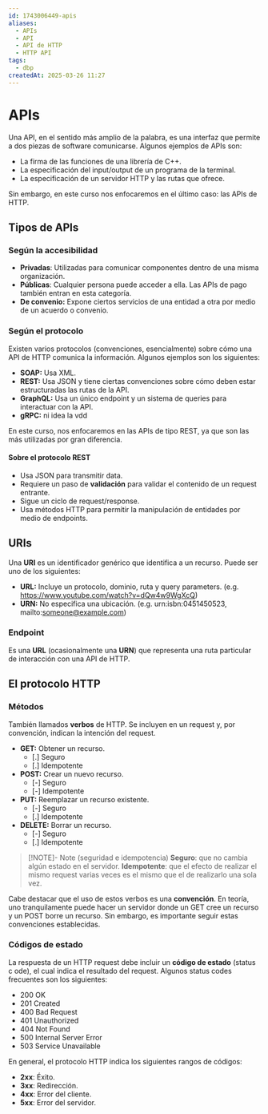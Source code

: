 ```yaml
---
id: 1743006449-apis
aliases:
  - APIs
  - API
  - API de HTTP
  - HTTP API
tags:
  - dbp
createdAt: 2025-03-26 11:27
---
```


# APIs

Una API, en el sentido más amplio de la palabra, es una interfaz que permite a dos piezas de software comunicarse. Algunos ejemplos de APIs son:

- La firma de las funciones de una librería de C++.
- La especificación del input/output de un programa de la terminal.
- La especificación de un servidor HTTP y las rutas que ofrece.

Sin embargo, en este curso nos enfocaremos en el último caso: las APIs de HTTP.

## Tipos de APIs

### Según la accesibilidad

- **Privadas**: Utilizadas para comunicar componentes dentro de una misma organización.
- **Públicas**: Cualquier persona puede acceder a ella. Las APIs de pago también entran en esta categoría.
- **De convenio:** Expone ciertos servicios de una entidad a otra por medio de un acuerdo o convenio.

### Según el protocolo

Existen varios protocolos (convenciones, esencialmente) sobre cómo una API de HTTP comunica la información. Algunos ejemplos son los siguientes:

- **SOAP:** Usa XML.
- **REST:** Usa JSON y tiene ciertas convenciones sobre cómo deben estar estructuradas las rutas de la API.
- **GraphQL:** Usa un único endpoint y un sistema de queries para interactuar con la API.
- **gRPC:** ni idea la vdd

En este curso, nos enfocaremos en las APIs de tipo REST, ya que son las más utilizadas por gran diferencia.

#### Sobre el protocolo REST

- Usa JSON para transmitir data.
- Requiere un paso de **validación** para validar el contenido de un request entrante.
- Sigue un ciclo de request/response.
- Usa métodos HTTP para permitir la manipulación de entidades por medio de endpoints.

## URIs

Una **URI** es un identificador genérico que identifica a un recurso. Puede ser uno de los siguientes:

- **URL:** Incluye un protocolo, dominio, ruta y query parameters. (e.g. https://www.youtube.com/watch?v=dQw4w9WgXcQ)
- **URN:** No especifica una ubicación. (e.g. urn:isbn:0451450523, mailto:someone@example.com)

### Endpoint

Es una **URL** (ocasionalmente una **URN**) que representa una ruta particular de interacción con una API de HTTP.

## El protocolo HTTP

### Métodos

También llamados **verbos** de HTTP. Se incluyen en un request y, por convención, indican la intención del request.

- **GET:** Obtener un recurso.
  - [.] Seguro
  - [.] Idempotente
- **POST:** Crear un nuevo recurso.
  - [-] Seguro
  - [-] Idempotente
- **PUT:** Reemplazar un recurso existente.
  - [-] Seguro
  - [.] Idempotente
- **DELETE:** Borrar un recurso.
  - [-] Seguro
  - [.] Idempotente

> [!NOTE]- Note (seguridad e idempotencia)
> **Seguro**: que no cambia algún estado en el servidor.
> **Idempotente**: que el efecto de realizar el mismo request varias veces es el mismo que el de realizarlo una sola vez.

Cabe destacar que el uso de estos verbos es una **convención**. En teoría, uno tranquilamente puede hacer un servidor donde un GET cree un recurso y un POST borre un recurso. Sin embargo, es importante seguir estas convenciones establecidas.

### Códigos de estado

La respuesta de un HTTP request debe incluir un **código de estado** (status c ode), el cual indica el resultado del request. Algunos status codes frecuentes son los siguientes:

- 200 OK
- 201 Created
- 400 Bad Request
- 401 Unauthorized
- 404 Not Found
- 500 Internal Server Error
- 503 Service Unavailable

En general, el protocolo HTTP indica los siguientes rangos de códigos:

- **2xx**: Éxito.
- **3xx**: Redirección.
- **4xx**: Error del cliente.
- **5xx**: Error del servidor.
